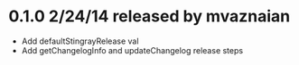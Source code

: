# 0.1.0 2/24/14 released by mvaznaian
* Add defaultStingrayRelease val
* Add getChangelogInfo and updateChangelog release steps